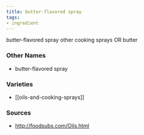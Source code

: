 ```yaml
---
title: butter-flavored spray
tags:
- ingredient
---
```

butter-flavored spray other cooking sprays OR butter

### Other Names

* butter-flavored spray

### Varieties

* [[oils-and-cooking-sprays]]

### Sources
* http://foodsubs.com/Oils.html
